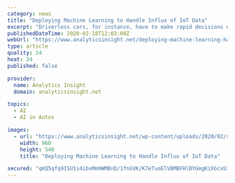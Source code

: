 ```yaml
---
category: news
title: "Deploying Machine Learning to Handle Influx of IoT Data"
excerpt: "Driverless cars, for instance, have to make rapid decisions when on autopilot ... In a recent report, IDC analysts Andrea Minonne, Marta Muñoz, Andrea Siviero say that applying artificial intelligence — the wider field of study that encompasses machine learning — to IoT data is already delivering proven benefits for firms."
publishedDateTime: 2020-02-18T12:03:00Z
webUrl: "https://www.analyticsinsight.net/deploying-machine-learning-handle-influx-iot-data/"
type: article
quality: 24
heat: 24
published: false

provider:
  name: Analytics Insight
  domain: analyticsinsight.net

topics:
  - AI
  - AI in Autos

images:
  - url: "https://www.analyticsinsight.net/wp-content/uploads/2020/02/smart-house-concept-vector-background-vector-id884713280-960x540.jpg"
    width: 960
    height: 540
    title: "Deploying Machine Learning to Handle Influx of IoT Data"

secured: "qKQ5qfq9ISU1s4ibxMm9WMBnD/1fnGVK/K7eTuoElVBMBFHlBYGmgKiXGcxU7hw6z+bCLE77iehIuMIKak1HiUMR6EB7bOkWzUoBtzDlDL0Nz+qBZ7H2zyZVgNgHdRDYPVAy1nLa212ArBJyEhC1n8vvay2EIvumRrK4ty9MT37sheaWJIirEC+Av8ABD5NLGLpSQaKE79UdaJst9xNYCTZd0Zqhe6eqXTZLk6fSkAUJwvWGb/ITR6bHhsOxZkl21tUcaN/qBojDAZrf0cxa1KymRKMSVJywWvFRQtRq3bR5MxvqVPR39CK83RF4tG2c;OCEUK0XQEzQtIU/mVvmwsA=="
---
```


